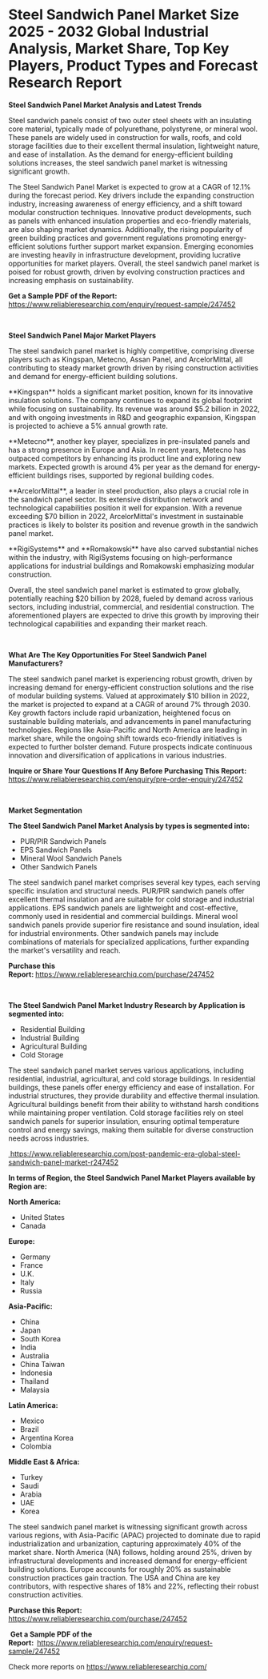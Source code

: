 <p><h1>Steel Sandwich Panel Market Size 2025 - 2032 Global Industrial Analysis, Market Share, Top Key Players, Product Types and Forecast Research Report</h1></p><p><strong>Steel Sandwich Panel Market Analysis and Latest Trends</strong></p>
<p><p>Steel sandwich panels consist of two outer steel sheets with an insulating core material, typically made of polyurethane, polystyrene, or mineral wool. These panels are widely used in construction for walls, roofs, and cold storage facilities due to their excellent thermal insulation, lightweight nature, and ease of installation. As the demand for energy-efficient building solutions increases, the steel sandwich panel market is witnessing significant growth.</p><p>The Steel Sandwich Panel Market is expected to grow at a CAGR of 12.1% during the forecast period. Key drivers include the expanding construction industry, increasing awareness of energy efficiency, and a shift toward modular construction techniques. Innovative product developments, such as panels with enhanced insulation properties and eco-friendly materials, are also shaping market dynamics. Additionally, the rising popularity of green building practices and government regulations promoting energy-efficient solutions further support market expansion. Emerging economies are investing heavily in infrastructure development, providing lucrative opportunities for market players. Overall, the steel sandwich panel market is poised for robust growth, driven by evolving construction practices and increasing emphasis on sustainability.</p></p>
<p><strong>Get a Sample PDF of the Report:&nbsp;</strong> <a href="https://www.reliableresearchiq.com/enquiry/request-sample/247452?utm_campaign=2325&utm_medium=2&utm_source=Github&utm_content=ia&utm_term=30032025&utm_id=steel-sandwich-panel">https://www.reliableresearchiq.com/enquiry/request-sample/247452</a></p>
<p>&nbsp;</p>
<p><strong>Steel Sandwich Panel Major Market Players</strong></p>
<p><p>The steel sandwich panel market is highly competitive, comprising diverse players such as Kingspan, Metecno, Assan Panel, and ArcelorMittal, all contributing to steady market growth driven by rising construction activities and demand for energy-efficient building solutions.</p><p>**Kingspan** holds a significant market position, known for its innovative insulation solutions. The company continues to expand its global footprint while focusing on sustainability. Its revenue was around $5.2 billion in 2022, and with ongoing investments in R&D and geographic expansion, Kingspan is projected to achieve a 5% annual growth rate.</p><p>**Metecno**, another key player, specializes in pre-insulated panels and has a strong presence in Europe and Asia. In recent years, Metecno has outpaced competitors by enhancing its product line and exploring new markets. Expected growth is around 4% per year as the demand for energy-efficient buildings rises, supported by regional building codes.</p><p>**ArcelorMittal**, a leader in steel production, also plays a crucial role in the sandwich panel sector. Its extensive distribution network and technological capabilities position it well for expansion. With a revenue exceeding $70 billion in 2022, ArcelorMittal's investment in sustainable practices is likely to bolster its position and revenue growth in the sandwich panel market.</p><p>**RigiSystems** and **Romakowski** have also carved substantial niches within the industry, with RigiSystems focusing on high-performance applications for industrial buildings and Romakowski emphasizing modular construction. </p><p>Overall, the steel sandwich panel market is estimated to grow globally, potentially reaching $20 billion by 2028, fueled by demand across various sectors, including industrial, commercial, and residential construction. The aforementioned players are expected to drive this growth by improving their technological capabilities and expanding their market reach.</p></p>
<p>&nbsp;</p>
<p><strong>What Are The Key Opportunities For Steel Sandwich Panel Manufacturers?</strong></p>
<p><p>The steel sandwich panel market is experiencing robust growth, driven by increasing demand for energy-efficient construction solutions and the rise of modular building systems. Valued at approximately $10 billion in 2022, the market is projected to expand at a CAGR of around 7% through 2030. Key growth factors include rapid urbanization, heightened focus on sustainable building materials, and advancements in panel manufacturing technologies. Regions like Asia-Pacific and North America are leading in market share, while the ongoing shift towards eco-friendly initiatives is expected to further bolster demand. Future prospects indicate continuous innovation and diversification of applications in various industries.</p></p>
<p><strong>Inquire or Share Your Questions If Any Before Purchasing This Report:</strong> <a href="https://www.reliableresearchiq.com/enquiry/pre-order-enquiry/247452?utm_campaign=2325&utm_medium=2&utm_source=Github&utm_content=ia&utm_term=30032025&utm_id=steel-sandwich-panel">https://www.reliableresearchiq.com/enquiry/pre-order-enquiry/247452</a></p>
<p>&nbsp;</p>
<p><strong>Market Segmentation</strong></p>
<p><strong>The Steel Sandwich Panel Market Analysis by types is segmented into:</strong></p>
<p><ul><li>PUR/PIR Sandwich Panels</li><li>EPS Sandwich Panels</li><li>Mineral Wool Sandwich Panels</li><li>Other Sandwich Panels</li></ul></p>
<p><p>The steel sandwich panel market comprises several key types, each serving specific insulation and structural needs. PUR/PIR sandwich panels offer excellent thermal insulation and are suitable for cold storage and industrial applications. EPS sandwich panels are lightweight and cost-effective, commonly used in residential and commercial buildings. Mineral wool sandwich panels provide superior fire resistance and sound insulation, ideal for industrial environments. Other sandwich panels may include combinations of materials for specialized applications, further expanding the market's versatility and reach.</p></p>
<p><strong>Purchase this Report:&nbsp;</strong><a href="https://www.reliableresearchiq.com/purchase/247452?utm_campaign=2325&utm_medium=2&utm_source=Github&utm_content=ia&utm_term=30032025&utm_id=steel-sandwich-panel">https://www.reliableresearchiq.com/purchase/247452</a></p>
<p>&nbsp;</p>
<p><strong>The Steel Sandwich Panel Market Industry Research by Application is segmented into:</strong></p>
<p><ul><li>Residential Building</li><li>Industrial Building</li><li>Agricultural Building</li><li>Cold Storage</li></ul></p>
<p><p>The steel sandwich panel market serves various applications, including residential, industrial, agricultural, and cold storage buildings. In residential buildings, these panels offer energy efficiency and ease of installation. For industrial structures, they provide durability and effective thermal insulation. Agricultural buildings benefit from their ability to withstand harsh conditions while maintaining proper ventilation. Cold storage facilities rely on steel sandwich panels for superior insulation, ensuring optimal temperature control and energy savings, making them suitable for diverse construction needs across industries.</p></p>
<p><a href="https://www.reliableresearchiq.com/post-pandemic-era-global-steel-sandwich-panel-market-r247452?utm_campaign=2325&utm_medium=2&utm_source=Github&utm_content=ia&utm_term=30032025&utm_id=steel-sandwich-panel">&nbsp;https://www.reliableresearchiq.com/post-pandemic-era-global-steel-sandwich-panel-market-r247452</a></p>
<p><strong>In terms of Region, the Steel Sandwich Panel Market Players available by Region are:</strong></p>
<p>
    <p> <strong> North America: </strong>
        <ul>
            <li>United States</li>
            <li>Canada</li>
        </ul>
        </p> 
    <p> <strong> Europe: </strong>
        <ul>
            <li>Germany</li>
            <li>France</li>
            <li>U.K.</li>
            <li>Italy</li>
            <li>Russia</li>
        </ul>
        </p> 
    <p> <strong> Asia-Pacific: </strong>
        <ul>
            <li>China</li>
            <li>Japan</li>
            <li>South Korea</li>
            <li>India</li>
            <li>Australia</li>
            <li>China Taiwan</li>
            <li>Indonesia</li>
            <li>Thailand</li>
            <li>Malaysia</li>
        </ul>
        </p> 
    <p> <strong> Latin America: </strong>
        <ul>
            <li>Mexico</li>
            <li>Brazil</li>
            <li>Argentina Korea</li>
            <li>Colombia</li>
        </ul>
        </p> 
    <p> <strong> Middle East & Africa: </strong>
        <ul>
            <li>Turkey</li>
            <li>Saudi</li>
            <li>Arabia</li>
            <li>UAE</li>
            <li>Korea</li>
        </ul>
    </p>
    </p>
<p><p>The steel sandwich panel market is witnessing significant growth across various regions, with Asia-Pacific (APAC) projected to dominate due to rapid industrialization and urbanization, capturing approximately 40% of the market share. North America (NA) follows, holding around 25%, driven by infrastructural developments and increased demand for energy-efficient building solutions. Europe accounts for roughly 20% as sustainable construction practices gain traction. The USA and China are key contributors, with respective shares of 18% and 22%, reflecting their robust construction activities.</p></p>
<p><strong>Purchase this Report: </strong><a href="https://www.reliableresearchiq.com/purchase/247452?utm_campaign=2325&utm_medium=2&utm_source=Github&utm_content=ia&utm_term=30032025&utm_id=steel-sandwich-panel">https://www.reliableresearchiq.com/purchase/247452</a></p>
<p>&nbsp;<strong>Get a Sample PDF of the Report:&nbsp;&nbsp;</strong><a href="https://www.reliableresearchiq.com/enquiry/request-sample/247452?utm_campaign=2325&utm_medium=2&utm_source=Github&utm_content=ia&utm_term=30032025&utm_id=steel-sandwich-panel">https://www.reliableresearchiq.com/enquiry/request-sample/247452</a></p>
<p><strong></strong></p>
<p>Check more reports on <a href="https://www.reliableresearchiq.com/?utm_campaign=2325&utm_medium=2&utm_source=Github&utm_content=ia&utm_term=30032025&utm_id=steel-sandwich-panel">https://www.reliableresearchiq.com/</a></p>